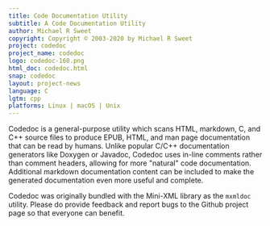 ```yaml
---
title: Code Documentation Utility
subtitle: A Code Documentation Utility
author: Michael R Sweet
copyright: Copyright © 2003-2020 by Michael R Sweet
project: codedoc
project_name: codedoc
logo: codedoc-160.png
html_doc: codedoc.html
snap: codedoc
layout: project-news
language: C
lgtm: cpp
platforms: Linux | macOS | Unix
---
```


Codedoc is a general-purpose utility which scans HTML, markdown, C, and C++ source files to produce EPUB, HTML, and man page documentation that can be read by humans.  Unlike popular C/C++ documentation generators like Doxygen or Javadoc, Codedoc uses in-line comments rather than comment headers, allowing for more "natural" code documentation.  Additional markdown documentation content can be included to make the generated documentation even more useful and complete.

Codedoc was originally bundled with the Mini-XML library as the `mxmldoc` utility.  Please do provide feedback and report bugs to the Github project page so that everyone can benefit.
